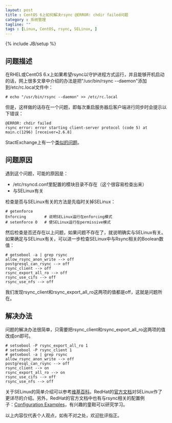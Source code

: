 ```yaml
---
layout: post
title : CentOS 6上如何解决rsync @ERROR: chdir failed问题
category : 系统管理
tagline: ""
tags : [Linux, CentOS, rsync, SELinux, ]
---
```

{% include JB/setup %}

## 问题描述

在RHEL或CentOS 6.x上如果希望rsync以守护进程方式运行，并且能够开机启动的话，网上很多文章中介绍的办法是把"/usr/bin/rsync --daemon"添加到/etc/rc.local文件中：

    # echo "/usr/bin/rsync --daemon" >> /etc/rc.local

但是，这样做的话存在一个问题，即每次重启服务器后客户端进行同步时会提示以下错误：

    @ERROR: chdir failed 
    rsync error: error starting client-server protocol (code 5) at main.c(1296) [receiver=2.6.8]

StactExchange上有一个[类似的问题](http://unix.stackexchange.com/questions/120679/configuring-anonymous-rsync-daemon)。

## 问题原因

遇到这个问题，可能的原因是：

- /etc/rsyncd.conf里配置的模块目录不存在（这个很容易检查出来）
- 与SELinux有关

检查是否与SELinux有关的方法是先临时关掉SELinux：

    # getenforce
    Enforcing        # 说明SELinux运行在enforcing模式
    # setenforce 0   # 使SELinux运行在permissive模式

然后检查是否还存在以上问题，如果问题不存在了，就说明确实与SELinux有关。如果确定与SELinux有关，可以进一步检查SELinux中与Rsync相关的Boolean数值：

    # getsebool -a | grep rsync 
    allow_rsync_anon_write --> off
    postgresql_can_rsync --> off
    rsync_client --> off
    rsync_export_all_ro --> off
    rsync_use_cifs --> off
    rsync_use_nfs --> off

我们发现rsync\_client和rsync\_export\_all\_ro这两项的值都是off，这就是问题所在。

## 解决办法

问题的解决办法很简单，只需要把rsync\_client和rsync\_export\_all\_ro这两项的值改成on即可。

    # setsebool -P rsync_export_all_ro 1
    # setsebool -P rsync_client 1
    # getsebool -a | grep rsync
    allow_rsync_anon_write --> off
    postgresql_can_rsync --> off
    rsync_client --> on
    rsync_export_all_ro --> on
    rsync_use_cifs --> off
    rsync_use_nfs --> off

关于SELinux的简单介绍可以参考[维基百科](http://en.wikipedia.org/wiki/Security-Enhanced_Linux)。RedHat的[官方文档](https://access.redhat.com/documentation/en-US/Red_Hat_Enterprise_Linux/6/html/Security-Enhanced_Linux/)对SELinux作了更详尽的介绍。另外，RedHat的官方文档中也有与rsync相关的配置例子：[⁠Configuration Examples](https://access.redhat.com/documentation/en-US/Red_Hat_Enterprise_Linux/6/html/Managing_Confined_Services/sect-Managing_Confined_Services-rsync-Configuration_Examples.html)，有兴趣的童鞋可以研究学习。

以上内容仅代表个人观点，如有不对之处，欢迎批评指正。
